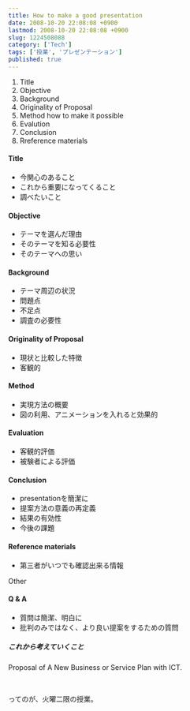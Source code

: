 ```yaml
---
title: How to make a good presentation
date: 2008-10-20 22:08:08 +0900
lastmod: 2008-10-20 22:08:08 +0900
slug: 1224508088
category: ['Tech']
tags: ['授業', 'プレゼンテーション']
published: true
---
```


<ol>
<li>Title</li>
<li>Objective</li>
<li>Background</li>
<li>Originality of Proposal</li>
<li>Method how to make it possible</li>
<li>Evalution</li>
<li>Conclusion</li>
<li>Rreference materials</li>
</ol>


<h4>Title</h4>

<ul>
<li>今関心のあること</li>
<li>これから重要になってくること</li>
<li>調べたいこと</li>
</ul>


<h4>Objective</h4>

<ul>
<li>テーマを選んだ理由</li>
<li>そのテーマを知る必要性</li>
<li>そのテーマへの思い</li>
</ul>


<h4>Background</h4>

<ul>
<li>テーマ周辺の状況</li>
<li>問題点</li>
<li>不足点</li>
<li>調査の必要性</li>
</ul>


<h4>Originality of Proposal</h4>

<ul>
<li>現状と比較した特徴</li>
<li>客観的</li>
</ul>


<h4>Method</h4>

<ul>
<li>実現方法の概要</li>
<li>図の利用、アニメーションを入れると効果的</li>
</ul>


<h4>Evaluation</h4>

<ul>
<li>客観的評価</li>
<li>被験者による評価</li>
</ul>


<h4>Conclusion</h4>

<ul>
<li>presentationを簡潔に</li>
<li>提案方法の意義の再定義</li>
<li>結果の有効性</li>
<li>今後の課題</li>
</ul>


<h4>Reference materials</h4>

<ul>
<li>第三者がいつでも確認出来る情報</li>
</ul><p>Other</p>



<h4>Q & A</h4>

<ul>
<li>質問は簡潔、明白に</li>
<li>批判のみではなく、より良い提案をするための質問</li>
</ul>

<h5>これから考えていくこと</h5>
<p>Proposal of A New Business or Service Plan with ICT.</p><br />
<p>ってのが、火曜二限の授業。</p>



